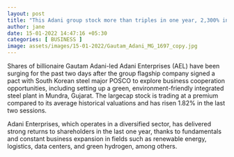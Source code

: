 ```yaml
---
layout: post
title: "This Adani group stock more than triples in one year, 2,300% in 5 years"
author: jane 
date: 15-01-2022 14:47:16 +05:30 
categories: [ BUSINESS ] 
image: assets/images/15-01-2022/Gautam_Adani_MG_1697_copy.jpg
---
```

Shares of billionaire Gautam Adani-led Adani Enterprises (AEL) have been surging for the past two days after the group flagship company signed a pact with South Korean steel major POSCO to explore business cooperation opportunities, including setting up a green, environment-friendly integrated steel plant in Mundra, Gujarat. The largecap stock is trading at a premium compared to its average historical valuations and has risen 1.82% in the last two sessions.

Adani Enterprises, which operates in a diversified sector, has delivered strong returns to shareholders in the last one year, thanks to fundamentals and constant business expansion in fields such as renewable energy, logistics, data centers, and green hydrogen, among others.